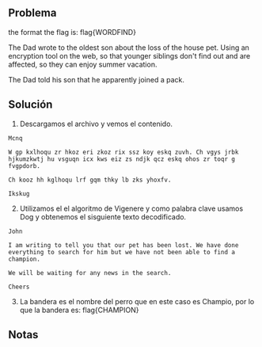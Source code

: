 ## Problema
the format the flag is: flag{WORDFIND}

The Dad wrote to the oldest son about the loss of the house pet. Using an encryption tool on the web, so that younger siblings don't find out and are affected, so they can enjoy summer vacation.

The Dad told his son that he apparently joined a pack.

## Solución
1. Descargamos el archivo y vemos el contenido.
``` text
Mcnq

W gp kxlhoqu zr hkoz eri zkoz rix ssz koy eskq zuvh. Ch vgys jrbk hjkumzkwtj hu vsguqn icx kws eiz zs ndjk qcz eskq ohos zr toqr g fvgpdorb.

Ch kooz hh kglhoqu lrf gqm thky lb zks yhoxfv.

Ikskug
```

2. Utilizamos el el algoritmo de Vigenere y como palabra clave usamos Dog y obtenemos el sisguiente texto decodificado.
``` text
John

I am writing to tell you that our pet has been lost. We have done everything to search for him but we have not been able to find a champion.

We will be waiting for any news in the search.

Cheers
```

3. La bandera es el nombre del perro que en este caso es Champio, por lo que la bandera es:  flag{CHAMPION}

## Notas
